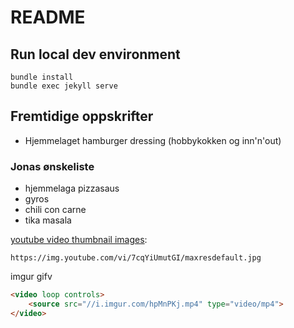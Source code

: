 # README

## Run local dev environment

```
bundle install
bundle exec jekyll serve
```

## Fremtidige oppskrifter

- Hjemmelaget hamburger dressing (hobbykokken og inn'n'out)

### Jonas ønskeliste
- hjemmelaga pizzasaus
- gyros
- chili con carne 
- tika masala

[youtube video thumbnail images](https://stackoverflow.com/questions/2068344/how-do-i-get-a-youtube-video-thumbnail-from-the-youtube-api):

```
https://img.youtube.com/vi/7cqYiUmutGI/maxresdefault.jpg
```

imgur gifv 

```html
<video loop controls>
	<source src="//i.imgur.com/hpMnPKj.mp4" type="video/mp4">
</video>
```

